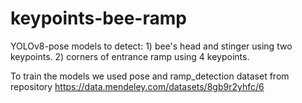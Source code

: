 # keypoints-bee-ramp
YOLOv8-pose models to detect: 1) bee's head and stinger using two keypoints. 2) corners of entrance ramp using 4 keypoints.

To train the models we used pose and ramp_detection dataset from repository https://data.mendeley.com/datasets/8gb9r2yhfc/6

